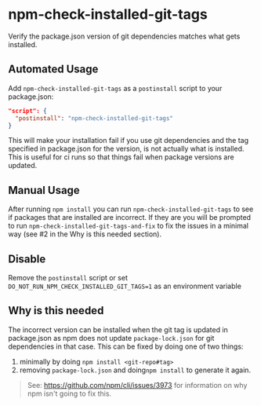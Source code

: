 # npm-check-installed-git-tags
Verify the package.json version of git dependencies matches what gets installed.

## Automated Usage
Add `npm-check-installed-git-tags` as a `postinstall` script to your package.json:
```json
"script": {
  "postinstall": "npm-check-installed-git-tags"
}
```

This will make your installation fail if you use git dependencies and the tag specified in package.json for the version, is not actually what is installed. This is useful for ci runs so that things fail when package versions are updated.

## Manual Usage
After running `npm install` you can run `npm-check-installed-git-tags` to see if packages that are installed are incorrect. If they are you will be prompted to run `npm-check-installed-git-tags-and-fix` to fix the issues in a minimal way (see #2 in the Why is this needed section).

## Disable
Remove the `postinstall` script or set `DO_NOT_RUN_NPM_CHECK_INSTALLED_GIT_TAGS=1` as an environment variable


## Why is this needed

The incorrect version can be installed when the git tag is updated in package.json as npm does not update `package-lock.json` for git dependencies in that case. This can be fixed by doing one of two things:

1. minimally by doing `npm install <git-repo#tag>`
2. removing `package-lock.json` and doing`npm install` to generate it again.

> See: https://github.com/npm/cli/issues/3973 for information on why npm isn't going to fix this.

